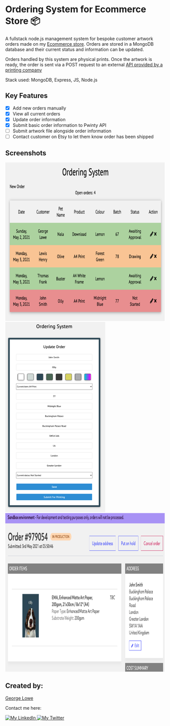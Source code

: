 # Ordering System for Ecommerce Store 📦

A fullstack node.js management system for bespoke customer artwork orders made on my [Ecommerce store](https://www.etsy.com/uk/shop/thepawtraitdesignco). Orders are stored in a MongoDB database and their current status and information can be updated.

Orders handled by this system are physical prints. Once the artwork is ready, the order is sent via a POST request to an external [API provided by a printing company](https://www.pwinty.com/api/)

Stack used: MongoDB, Express, JS, Node.js

## Key Features

- [x] Add new orders manually
- [x] View all current orders
- [x] Update order information
- [x] Submit basic order information to Pwinty API
- [ ] Submit artwork file alongside order information
- [ ] Contact customer on Etsy to let them know order has been shipped

## Screenshots

<div display="flex" flex-direction="column" justify-content="center"> 
<img src="assets/img/order_list.png"  height="500" >

<img src="assets/img/update_order.png"  height="600" >

<img src="assets/img/example_order.png" height="500" >

</div>

## Created by:

[George Lowe](https://github.com/georgelowe)

Contact me here:

<p align="left">
  <a href="https://www.linkedin.com/in/george-lowe/"> 
    <img alt="My LinkedIn" src="https://img.shields.io/badge/-LinkedIn-0072b1?style=flat&logo=Linkedin&logoColor=white" />
  </a>
  <a href="https://twitter.com/gloweio"> 
    <img alt="My Twitter" src="https://img.shields.io/badge/-Twitter-00acee?style=flat&logo=Twitter&logoColor=white" />
  </a>
</p>
